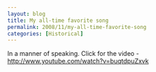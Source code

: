 ```yaml
---
layout: blog
title: My all-time favorite song
permalink: 2008/11/my-all-time-favorite-song
categories: [Historical]
---
```


<p>In a manner of speaking. Click for the video - <a href="http://www.youtube.com/watch?v=buqtdpuZxvk" title="http://www.youtube.com/watch?v=buqtdpuZxvk">http://www.youtube.com/watch?v=buqtdpuZxvk</a></p>
<object width="425" height="344"><param name="movie" value="http://www.youtube.com/v/buqtdpuZxvk&hl=en&fs=1" /><param name="allowFullScreen" value="true" /><param name="allowscriptaccess" value="always" /><embed src="http://www.youtube.com/v/buqtdpuZxvk&hl=en&fs=1" type="application/x-shockwave-flash" allowscriptaccess="always" allowfullscreen="true" width="425" height="344"></embed></object>
